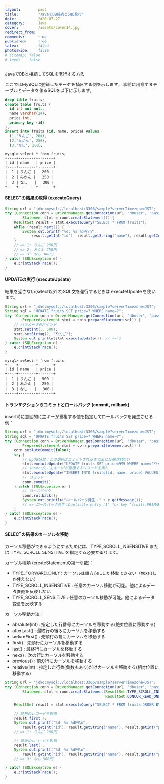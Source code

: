 ```yaml
---
layout:        post
title:         "JavaでDB接続とSQL発行"
date:          2020-07-27
category:      Java
cover:         /assets/cover14.jpg
redirect_from:
comments:      true
published:     true
latex:         false
photoswipe:    false
# sitemap: false
# feed:    false
---
```


JavaでDBと接続してSQLを発行する方法

ここではMySQLに登録したデータを抽出する例を示します。
事前に用意するテーブルとデータを作るSQLを以下に示します。

```sql
drop table fruits;
create table fruits (
  id int not null,
  name varchar(20),
  price int,
  primary key (id)
);
insert into fruits (id, name, price) values
  (1,'りんご', 200),
  (2,'みかん', 250),
  (3,'なし', 300);
```

```output
mysql> select * from fruits;
+----+--------+-------+
| id | name   | price |
+----+--------+-------+
|  1 | りんご |   200 |
|  2 | みかん |   250 |
|  3 | なし   |   300 |
+----+--------+-------+
```

#### SELECTの結果の取得 (executeQuery)

```java
String url = "jdbc:mysql://localhost:3306/sample?serverTimezone=JST";
try (Connection conn = DriverManager.getConnection(url, "dbuser", "password");
        Statement stmt = conn.createStatement()) {
    ResultSet result = stmt.executeQuery("SELECT * FROM fruits");
    while (result.next()) {
        System.out.printf("%d: %s %d円\n",
            result.getInt("id"), result.getString("name"), result.getInt("price"));
    }
    // => 1: りんご 200円
    // => 2: みかん 250円
    // => 3: なし 300円
} catch (SQLException e) {
    e.printStackTrace();
}
```

#### UPDATEの実行 (executeUpdate)

結果を返さない(select以外の)SQL文を発行するときは executeUpdate を使います。

```java
String url = "jdbc:mysql://localhost:3306/sample?serverTimezone=JST";
String sql = "UPDATE fruits SET price=? WHERE name=?";
try (Connection conn = DriverManager.getConnection(url, "dbuser", "password");
        PreparedStatement stmt = conn.prepareStatement(sql)) {
    // パラメータのバインド
    stmt.setInt(1, 500);
    stmt.setString(2, "りんご");
    System.out.println(stmt.executeUpdate()); // => 1
} catch (SQLException e) {
    e.printStackTrace();
}
```

```output
mysql> select * from fruits;
+----+--------+-------+
| id | name   | price |
+----+--------+-------+
|  1 | りんご |   500 |
|  2 | みかん |   250 |
|  3 | なし   |   300 |
+----+--------+-------+
```

#### トランザクションのコミットとロールバック (commit, rollback)

insert時に意図的に主キーが重複する値を指定してロールバックを発生させる例：

```java
String url = "jdbc:mysql://localhost:3306/sample?serverTimezone=JST";
String sql = "UPDATE fruits SET price=? WHERE name=?";
try (Connection conn = DriverManager.getConnection(url, "dbuser", "password");
        PreparedStatement stmt = conn.prepareStatement(sql)) {
    conn.setAutoCommit(false);
    try {
        // update文：この更新はコミットされるまでDBに反映されない
        stmt.executeUpdate("UPDATE fruits SET price=999 WHERE name='りんご'");
        // insert文：主キーidが重複するレコードを挿入
        stmt.executeUpdate("INSERT INTO fruits(id, name, price) VALUES (1, 'すいか', 1000)");
        // コミット
        conn.commit();
    } catch (SQLException e) {
        // ロールバック
        conn.rollback();
        System.out.println("ロールバック発生：" + e.getMessage());
        // => ロールバック発生：Duplicate entry '1' for key 'fruits.PRIMARY'
    }
} catch (SQLException e) {
    e.printStackTrace();
}
```

#### SELECTの結果のカーソルを移動

カーソル移動ができるようにするためには、TYPE_SCROLL_INSENSITIVE または TYPE_SCROLL_SENSITIVE を指定する必要があります。

カーソル種類 (createStatementの第一引数)：

- TYPE_FORWARD_ONLY : カーソルは順方向にしか移動できない（next()しか使えない）
- TYPE_SCROLL_INSENSITIVE : 任意のカーソル移動が可能。他によるデータ変更を反映しない
- TYPE_SCROLL_SENSITIVE : 任意のカーソル移動が可能。他によるデータ変更を反映する

カーソル移動方法：

- absolute(int) : 指定した行番号にカーソルを移動する(絶対位置に移動する)
- afterLast() : 最終行の後ろにカーソルを移動する
- beforeFirst() : 先頭行の前にカーソルを移動する
- first() : 先頭行にカーソルを移動する
- last() : 最終行にカーソルを移動する
- next() : 次の行にカーソルを移動する
- previous() : 前の行にカーソルを移動する
- relative(int) : 指定した行数(負数もあり)だけカーソルを移動する(相対位置に移動する)

```java
String url = "jdbc:mysql://localhost:3306/sample?serverTimezone=JST";
try (Connection conn = DriverManager.getConnection(url, "dbuser", "password");
        Statement stmt = conn.createStatement(ResultSet.TYPE_SCROLL_INSENSITIVE,
                                              ResultSet.CONCUR_READ_ONLY)) {

    ResultSet result = stmt.executeQuery("SELECT * FROM fruits ORDER BY id");

    // 最初のレコードを取得
    result.first();
    System.out.printf("%d: %s %d円\n",
        result.getInt("id"), result.getString("name"), result.getInt("price"));
    // => 1: りんご 200円

    // 最後のレコードを取得
    result.last();
    System.out.printf("%d: %s %d円\n",
        result.getInt("id"), result.getString("name"), result.getInt("price"));
    // => 3: なし 300円

} catch (SQLException e) {
    e.printStackTrace();
}
```

